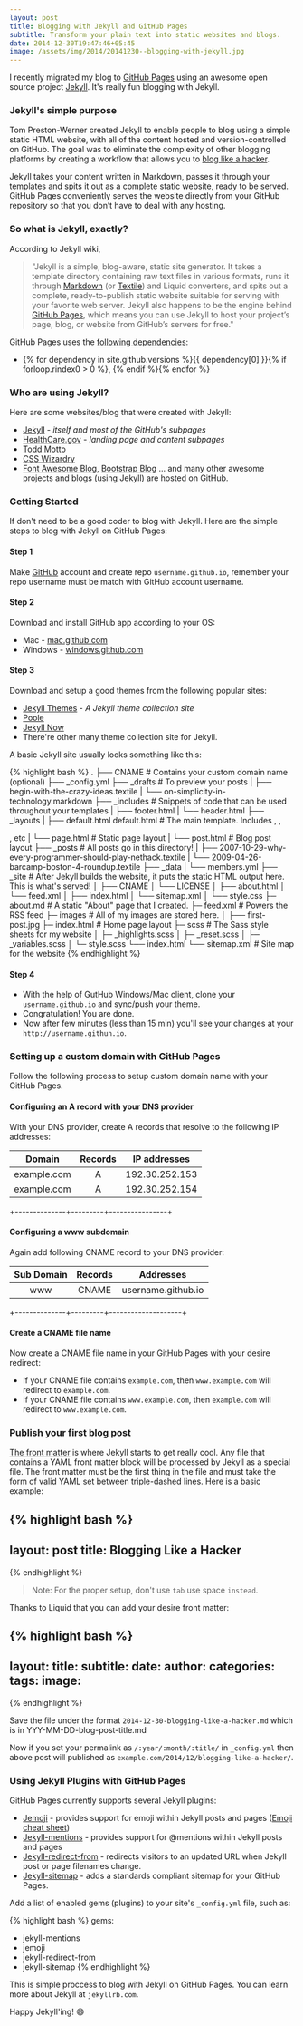 ```yaml
---
layout: post
title: Blogging with Jekyll and GitHub Pages
subtitle: Transform your plain text into static websites and blogs.
date: 2014-12-30T19:47:46+05:45
image: /assets/img/2014/20141230--blogging-with-jekyll.jpg
---
```


I recently migrated my blog to [GitHub Pages](//pages.github.com) using an awesome open source project [Jekyll](http://jekyllrb.com). It's really fun blogging with Jekyll.

### Jekyll's simple purpose

Tom Preston-Werner created Jekyll to enable people to blog using a simple static HTML website, with all of the content hosted and version-controlled on GitHub. The goal was to eliminate the complexity of other blogging platforms by creating a workflow that allows you to [blog like a hacker](http://tom.preston-werner.com/2008/11/17/blogging-like-a-hacker.html).

Jekyll takes your content written in Markdown, passes it through your templates and spits it out as a complete static website, ready to be served. GitHub Pages conveniently serves the website directly from your GitHub repository so that you don’t have to deal with any hosting.

### So what is Jekyll, exactly?

According to Jekyll wiki,

> "Jekyll is a simple, blog-aware, static site generator. It takes a template directory containing raw text files in various formats, runs it through [Markdown](http://daringfireball.net/projects/markdown/) (or [Textile](http://redcloth.org/textile)) and Liquid converters, and spits out a complete, ready-to-publish static website suitable for serving with your favorite web server. Jekyll also happens to be the engine behind [GitHub Pages](http://pages.github.com/), which means you can use Jekyll to host your project’s page, blog, or website from GitHub’s servers for free."

GitHub Pages uses the [following dependencies](//pages.github.com/versions/):

- {% for dependency in site.github.versions %}{{ dependency[0] }}{% if forloop.rindex0 > 0 %}, {% endif %}{% endfor %}

### Who are using Jekyll?

Here are some websites/blog that were created with Jekyll:

* [Jekyll](http://jekyllrb.com/) - *itself and most of the GitHub's subpages*
* [HealthCare.gov](https://www.healthcare.gov/) - *landing page and content subpages*
* [Todd Motto](http://toddmotto.com/)
* [CSS Wizardry](http://csswizardry.com/)
* [Font Awesome Blog](http://blog.fontawesome.io/), [Bootstrap Blog](http://blog.getbootstrap.com/) ... and many other awesome projects and blogs (using Jekyll) are hosted on GitHub.

### Getting Started

If don't need to be a good coder to blog with Jekyll. Here are the simple steps to blog with Jekyll on GitHub Pages:

#### Step 1

Make [GitHub](//github.com) account and create repo `username.github.io`, remember your repo username must be match with GitHub account username.

#### Step 2

Download and install GitHub app according to your OS:

* Mac - [mac.github.com](//mac.github.com)
* Windows - [windows.github.com](//windows.github.com)

#### Step 3

Download and setup a good themes from the following popular sites:

* [Jekyll Themes](http://jekyllthemes.org/) - *A Jekyll theme collection site*
* [Poole](http://getpoole.com/)
* [Jekyll Now](http://www.jekyllnow.com/)
* There're other many theme collection site for Jekyll.

A basic Jekyll site usually looks something like this:

{% highlight bash %}
.
├── CNAME # Contains your custom domain name (optional)
├── _config.yml
├── _drafts # To preview your posts
|   ├── begin-with-the-crazy-ideas.textile
|   └── on-simplicity-in-technology.markdown
├── _includes # Snippets of code that can be used throughout your templates
|   ├── footer.html
|   └── header.html
├── _layouts
|   ├── default.html default.html # The main template. Includes <head>, <navigation>, <footer>, etc
|   └── page.html # Static page layout
|   └── post.html # Blog post layout
├── _posts # All posts go in this directory!
|   ├── 2007-10-29-why-every-programmer-should-play-nethack.textile
|   └── 2009-04-26-barcamp-boston-4-roundup.textile
├── _data
|   └── members.yml
├── _site # After Jekyll builds the website, it puts the static HTML output here. This is what's served!
│   ├── CNAME
│   └── LICENSE
│   ├── about.html
│   └── feed.xml
│   ├── index.html
│   └── sitemap.xml
│   └── style.css
├─ about.md # A static "About" page that I created.
├─ feed.xml # Powers the RSS feed
├─ images # All of my images are stored here.
│  ├── first-post.jpg
├─ index.html # Home page layout
├─ scss # The Sass style sheets for my website
│  ├─ _highlights.scss
│  ├─ _reset.scss
│  ├─ _variables.scss
│  └─ style.scss
└── index.html
└── sitemap.xml # Site map for the website
{% endhighlight %}

#### Step 4

* With the help of GutHub Windows/Mac client, clone your `username.github.io` and sync/push your theme.
* Congratulation! You are done. 
* Now after few minutes (less than 15 min) you'll see your changes at your `http://username.githun.io`.

### Setting up a custom domain with GitHub Pages

Follow the following process to setup custom domain name with your GitHub Pages.

#### Configuring an A record with your DNS provider

With your DNS provider, create A records that resolve to the following IP addresses:

| Domain       | Records | IP addresses   |
|:------------:|:-------:|:--------------:|
| example.com  | A       | 192.30.252.153 |
| example.com  | A       | 192.30.252.154 |
+--------------+---------+----------------+
 
#### Configuring a www subdomain

Again add following CNAME record to your DNS provider:
 
| Sub Domain   | Records | Addresses          |
|:------------:|:-------:|:------------------:|
| www          | CNAME   | username.github.io |
+--------------+---------+--------------------+

#### Create a CNAME file name

Now create a CNAME file name in your GitHub Pages with your desire redirect:

* If your CNAME file contains `example.com`, then `www.example.com` will redirect to `example.com`.
* If your CNAME file contains `www.example.com`, then `example.com` will redirect to `www.example.com`.

### Publish your first blog post

[The front matter](http://jekyllrb.com/docs/frontmatter/) is where Jekyll starts to get really cool. Any file that contains a YAML front matter block will be processed by Jekyll as a special file. The front matter must be the first thing in the file and must take the form of valid YAML set between triple-dashed lines. Here is a basic example:

{% highlight bash %}
---
layout: post
title: Blogging Like a Hacker
---
{% endhighlight %}

> Note: For the proper setup, don't use `tab` use space `instead`.

Thanks to Liquid that you can add your desire front matter:

{% highlight bash %}
---
layout:
title:
subtitle:
date:
author:
categories:
tags:
image:
---
{% endhighlight %}

Save the file under the format `2014-12-30-blogging-like-a-hacker.md` which is in YYY-MM-DD-blog-post-title.md

Now if you set your permalink as `/:year/:month/:title/` in `_config.yml` then above post will published as `example.com/2014/12/blogging-like-a-hacker/`.

### Using Jekyll Plugins with GitHub Pages

GitHub Pages currently supports several Jekyll plugins:

* [Jemoji](//help.github.com/articles/emoji-on-github-pages) - provides support for emoji within Jekyll posts and pages ([Emoji cheat sheet](http://www.emoji-cheat-sheet.com/))
* [Jekyll-mentions](//help.github.com/articles/mentions-on-github-pages) - provides support for @mentions within Jekyll posts and pages
* [Jekyll-redirect-from](//help.github.com/articles/redirects-on-github-pages) - redirects visitors to an updated URL when Jekyll post or page filenames change.
* [Jekyll-sitemap](//help.github.com/articles/sitemaps-for-github-pages) - adds a standards compliant sitemap for your GitHub Pages.

Add a list of enabled gems (plugins) to your site's `_config.yml` file, such as:

{% highlight bash %}
gems:
- jekyll-mentions
- jemoji
- jekyll-redirect-from
- jekyll-sitemap
{% endhighlight %}

This is simple proccess to blog with Jekyll on GitHub Pages. You can learn more about Jekyll at `jekyllrb.com`.

Happy Jekyll'ing! :smile:
